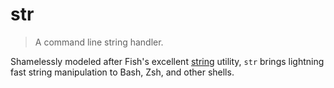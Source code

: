 # str

> A command line string handler.

Shamelessly modeled after Fish's excellent [string][fish-string] utility, `str` brings lightning fast string manipulation to Bash, Zsh, and other shells.

[fish-string]: https://fishshell.com/docs/current/cmds/string.html
